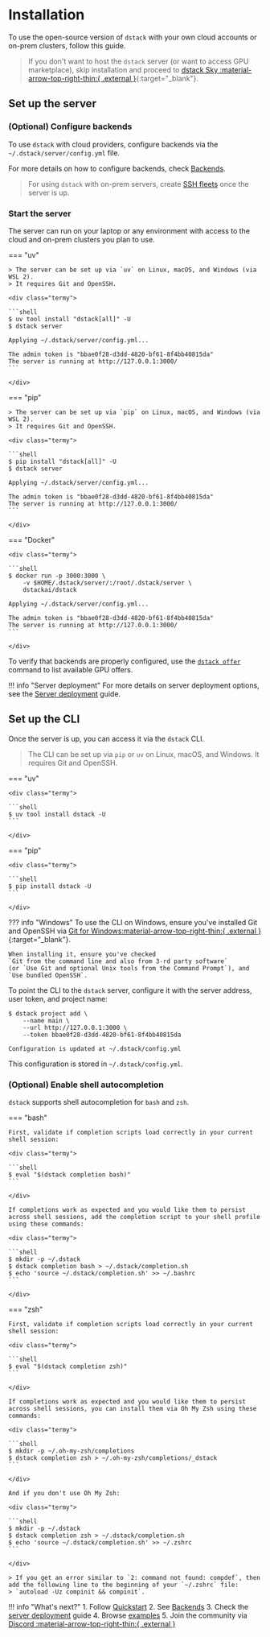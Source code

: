 # Installation

[//]: # (??? info "dstack Sky")
[//]: # (    If you don't want to host the `dstack` server yourself or would like to access GPU from the `dstack` marketplace, you can use)
[//]: # (    `dstack`'s hosted version, proceed to [dstack Sky]&#40;#dstack-sky&#41;.)

To use the open-source version of `dstack` with your own cloud accounts or on-prem clusters, follow this guide.

> If you don't want to host the `dstack` server (or want to access GPU marketplace),
> skip installation and proceed to [dstack Sky :material-arrow-top-right-thin:{ .external }](https://sky.dstack.ai){:target="_blank"}.

## Set up the server

### (Optional) Configure backends

To use `dstack` with cloud providers, configure backends
via the `~/.dstack/server/config.yml` file.

For more details on how to configure backends, check [Backends](../concepts/backends.md).

> For using `dstack` with on-prem servers, create [SSH fleets](../concepts/fleets.md#ssh) 
> once the server is up.

### Start the server

The server can run on your laptop or any environment with access to the cloud and on-prem clusters you plan to use.

=== "uv"

    > The server can be set up via `uv` on Linux, macOS, and Windows (via WSL 2).
    > It requires Git and OpenSSH.

    <div class="termy">
    
    ```shell
    $ uv tool install "dstack[all]" -U
    $ dstack server

    Applying ~/.dstack/server/config.yml...

    The admin token is "bbae0f28-d3dd-4820-bf61-8f4bb40815da"
    The server is running at http://127.0.0.1:3000/
    ```
    
    </div>

=== "pip"

    > The server can be set up via `pip` on Linux, macOS, and Windows (via WSL 2).
    > It requires Git and OpenSSH.

    <div class="termy">
    
    ```shell
    $ pip install "dstack[all]" -U
    $ dstack server

    Applying ~/.dstack/server/config.yml...

    The admin token is "bbae0f28-d3dd-4820-bf61-8f4bb40815da"
    The server is running at http://127.0.0.1:3000/
    ```
    
    </div>

=== "Docker"

    <div class="termy">
    
    ```shell
    $ docker run -p 3000:3000 \
        -v $HOME/.dstack/server/:/root/.dstack/server \
        dstackai/dstack

    Applying ~/.dstack/server/config.yml...

    The admin token is "bbae0f28-d3dd-4820-bf61-8f4bb40815da"
    The server is running at http://127.0.0.1:3000/
    ```
        
    </div>

To verify that backends are properly configured, use the [`dstack offer`](../reference/cli/dstack/offer.md#list-gpu-offers) command to list available GPU offers.

!!! info "Server deployment"
    For more details on server deployment options, see the
    [Server deployment](../guides/server-deployment.md) guide.

## Set up the CLI

Once the server is up, you can access it via the `dstack` CLI. 

> The CLI can be set up via `pip` or `uv` on Linux, macOS, and Windows. It requires Git and OpenSSH.

=== "uv"

    <div class="termy">
    
    ```shell
    $ uv tool install dstack -U
    ```

    </div>

=== "pip"

    <div class="termy">
    
    ```shell
    $ pip install dstack -U
    ```

    </div>

??? info "Windows"
    To use the CLI on Windows, ensure you've installed Git and OpenSSH via 
    [Git for Windows:material-arrow-top-right-thin:{ .external }](https://git-scm.com/download/win){:target="_blank"}. 

    When installing it, ensure you've checked 
    `Git from the command line and also from 3-rd party software` 
    (or `Use Git and optional Unix tools from the Command Prompt`), and 
    `Use bundled OpenSSH`.

To point the CLI to the `dstack` server, configure it
with the server address, user token, and project name:

<div class="termy">

```shell
$ dstack project add \
    --name main \
    --url http://127.0.0.1:3000 \
    --token bbae0f28-d3dd-4820-bf61-8f4bb40815da
    
Configuration is updated at ~/.dstack/config.yml
```

</div>

This configuration is stored in `~/.dstack/config.yml`.

### (Optional) Enable shell autocompletion

`dstack` supports shell autocompletion for `bash` and `zsh`.

=== "bash"

    First, validate if completion scripts load correctly in your current shell session:
    
    <div class="termy">
    
    ```shell
    $ eval "$(dstack completion bash)"
    ```

    </div>
    
    If completions work as expected and you would like them to persist across shell sessions, add the completion script to your shell profile using these commands:
    
    <div class="termy">
    
    ```shell
    $ mkdir -p ~/.dstack
    $ dstack completion bash > ~/.dstack/completion.sh
    $ echo 'source ~/.dstack/completion.sh' >> ~/.bashrc
    ```
    
    </div>

=== "zsh"
    
    First, validate if completion scripts load correctly in your current shell session:
    
    <div class="termy">
    
    ```shell
    $ eval "$(dstack completion zsh)"
    ```

    </div>
    
    If completions work as expected and you would like them to persist across shell sessions, you can install them via Oh My Zsh using these commands:
    
    <div class="termy">
    
    ```shell
    $ mkdir -p ~/.oh-my-zsh/completions
    $ dstack completion zsh > ~/.oh-my-zsh/completions/_dstack
    ```
        
    </div>

    And if you don't use Oh My Zsh:

    <div class="termy">
    
    ```shell
    $ mkdir -p ~/.dstack
    $ dstack completion zsh > ~/.dstack/completion.sh
    $ echo 'source ~/.dstack/completion.sh' >> ~/.zshrc
    ```
    
    </div>

    > If you get an error similar to `2: command not found: compdef`, then add the following line to the beginning of your `~/.zshrc` file:
    > `autoload -Uz compinit && compinit`.
    

!!! info "What's next?"
    1. Follow [Quickstart](../quickstart.md)
    2. See [Backends](../concepts/backends.md)
    3. Check the [server deployment](../guides/server-deployment.md) guide
    4. Browse [examples](/examples)
    5. Join the community via [Discord :material-arrow-top-right-thin:{ .external }](https://discord.gg/u8SmfwPpMd)
